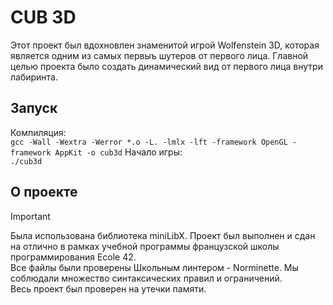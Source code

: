 CUB 3D
======

Этот проект был вдохновлен знаменитой игрой Wolfenstein 3D, которая является одним из самых первыъ шутеров от первого лица.
Главной целью проекта было создать динамический вид от первого лица внутри лабиринта.

## Запуск
Компиляция:  
`gcc -Wall -Wextra -Werror *.o -L. -lmlx -lft -framework OpenGL -framework AppKit -o cub3d`
Начало игры:  
`./cub3d`

## О проекте
>[!IMPORTANT]
>Была использована библиотека miniLibX.
Проект был выполнен и сдан на отлично в рамках учебной программы французской школы программирования Ecole 42.  
Все файлы были проверены Школьным линтером - Norminette. Мы соблюдали множество синтаксических правил и ограничений.  
Весь проект был проверен на утечки памяти.

